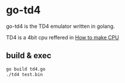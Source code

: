 # go-td4

go-td4 is the TD4 emulator written in  golang.

TD4 is a 4bit cpu reffered in [How to make CPU](https://www.amazon.co.jp/dp/4839909865)


## build & exec
```sh
go build td4.go
./td4 test.bin
```
